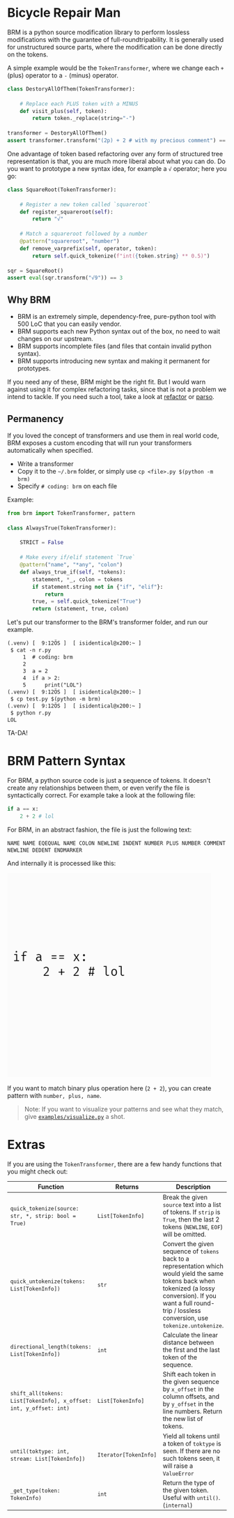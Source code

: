 # Bicycle Repair Man

BRM is a python source modification library to perform lossless modifications with the guarantee of full-roundtripability. It is
generally used for unstructured source parts, where the modification can be done directly on the tokens.

A simple example would be the `TokenTransformer`, where we change each `+` (plus) operator
to a `-` (minus) operator.

```py
class DestoryAllOfThem(TokenTransformer):
    
    # Replace each PLUS token with a MINUS
    def visit_plus(self, token):
        return token._replace(string="-")

transformer = DestoryAllOfThem()
assert transformer.transform("(2p) + 2 # with my precious comment") == "(2p) - 2 # with my precious comment"
```

One advantage of token based refactoring over any form of structured tree representation is that, you are much more
liberal about what you can do. Do you want to prototype a new syntax idea, for example a `√` operator; here you go:

```py
class SquareRoot(TokenTransformer):

    # Register a new token called `squareroot`
    def register_squareroot(self):
        return "√"

    # Match a squareroot followed by a number
    @pattern("squareroot", "number")
    def remove_varprefix(self, operator, token):
        return self.quick_tokenize(f"int({token.string} ** 0.5)")

sqr = SquareRoot()
assert eval(sqr.transform("√9")) == 3
```

## Why BRM

- BRM is an extremely simple, dependency-free, pure-python tool with 500 LoC that you can easily vendor.
- BRM supports each new Python syntax out of the box, no need to wait changes on our upstream.
- BRM supports incomplete files (and files that contain invalid python syntax).
- BRM supports introducing new syntax and making it permanent for prototypes.

If you need any of these, BRM might be the right fit. But I would warn against using it for complex
refactoring tasks, since that is not a problem we intend to tackle. If you need such a tool, take a look
at [refactor](https://github.com/isidentical/refactor) or [parso](https://github.com/davidhalter/parso).

## Permanency

If you loved the concept of transformers and use them in real world code, BRM exposes a custom
encoding that will run your transformers automatically when specified.

- Write a transformer
- Copy it to the `~/.brm` folder, or simply use `cp <file>.py $(python -m brm)`
- Specify `# coding: brm` on each file

Example:

```py
from brm import TokenTransformer, pattern

class AlwaysTrue(TokenTransformer):

    STRICT = False

    # Make every if/elif statement `True`
    @pattern("name", "*any", "colon")
    def always_true_if(self, *tokens):
        statement, *_, colon = tokens
        if statement.string not in {"if", "elif"}:
            return
        true, = self.quick_tokenize("True")
        return (statement, true, colon)

```

Let's put our transformer to the BRM's transformer folder, and run our example.

```
(.venv) [  9:12ÖS ]  [ isidentical@x200:~ ]
 $ cat -n r.py
     1  # coding: brm
     2
     3  a = 2
     4  if a > 2:
     5      print("LOL")
(.venv) [  9:12ÖS ]  [ isidentical@x200:~ ]
 $ cp test.py $(python -m brm)
(.venv) [  9:12ÖS ]  [ isidentical@x200:~ ]
 $ python r.py
LOL
```

TA-DA!

# BRM Pattern Syntax

For BRM, a python source code is just a sequence of tokens. It doesn't create any relationships between them,
or even verify the file is syntactically correct. For example take a look at the following file:

```py
if a == x:
    2 + 2 # lol
```

For BRM, in an abstract fashion, the file is just the following text:

```
NAME NAME EQEQUAL NAME COLON NEWLINE INDENT NUMBER PLUS NUMBER COMMENT NEWLINE DEDENT ENDMARKER
```

And internally it is processed like this:

![brm pattern show gif](docs/pattern.gif)

If you want to match binary plus operation here (`2 + 2`), you can create pattern with `number, plus, name`.

> Note: If you want to visualize your patterns and see what they match, give [`examples/visualize.py`](./examples/visualize.py) a shot.

# Extras

If you are using the `TokenTransformer`, there are a few handy functions that you might check out:

| Function                                                           | Returns               | Description                                                                                                                                                                                                                 |
| ------------------------------------------------------------------ | --------------------- | --------------------------------------------------------------------------------------------------------------------------------------------------------------------------------------------------------------------------- |
| `quick_tokenize(source: str, *, strip: bool = True)`               | `List[TokenInfo]`     | Break the given `source` text into a list of tokens. If `strip` is `True`, then the last 2 tokens (`NEWLINE`, `EOF`) will be omitted.                                                                                       |
| `quick_untokenize(tokens: List[TokenInfo])`                        | `str`                 | Convert the given sequence of `tokens` back to a representation which would yield the same tokens back when tokenized (a lossy conversion). If you want a full round-trip / lossless conversion, use `tokenize.untokenize`. |
| `directional_length(tokens: List[TokenInfo])`                      | `int`                 | Calculate the linear distance between the first and the last token of the sequence.                                                                                                                                         |
| `shift_all(tokens: List[TokenInfo], x_offset: int, y_offset: int)` | `List[TokenInfo]`     | Shift each token in the given sequence by `x_offset` in the column offsets, and by `y_offset` in the line numbers. Return the new list of tokens.                                                                           |
| `until(toktype: int, stream: List[TokenInfo])`                     | `Iterator[TokenInfo]` | Yield all tokens until a token of `toktype` is seen. If there are no such tokens seen, it will raise a `ValueError`                                                                                                         |
| `_get_type(token: TokenInfo)`                                      | `int`                 | Return the type of the given token. Useful with `until()`. (`internal`)                                                                                                                                                     |
